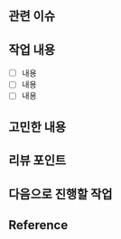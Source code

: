 ## 관련 이슈

## 작업 내용

- [ ] 내용
- [ ] 내용
- [ ] 내용

## 고민한 내용


## 리뷰 포인트


## 다음으로 진행할 작업


## Reference
